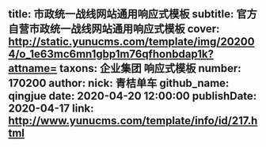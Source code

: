 title: 市政统一战线网站通用响应式模板
subtitle: 官方自营市政统一战线网站通用响应式模板
cover: http://static.yunucms.com/template/img/202004/o_1e63mc6mn1gbp1m76qfhonbdap1k?attname=
taxons: 企业集团 响应式模板
number: 170200
author:
  nick: 青桔单车
  github_name: qingjue
date: 2020-04-20 12:00:00
publishDate: 2020-04-17
link: http://www.yunucms.com/template/info/id/217.html
---
